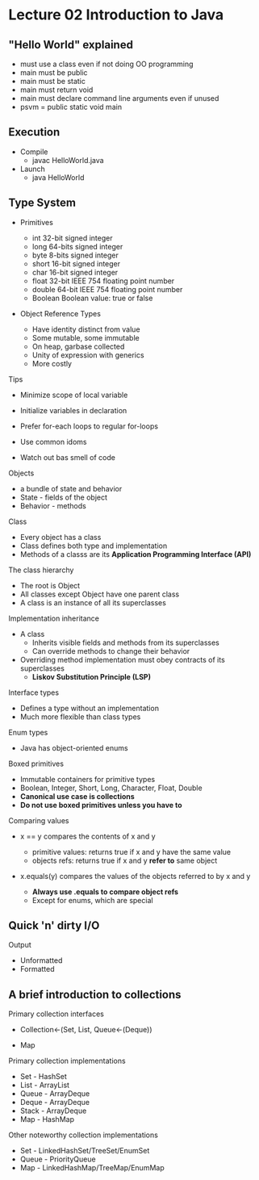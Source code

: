 # Lecture 02 Introduction to Java

## "Hello World" explained

* must use a class even if not doing OO programming
* main must be public
* main must be static
* main must return void
* main must declare command line arguments even if unused
* psvm = public static void main

## Execution

* Compile
  * javac HelloWorld.java
* Launch
  * java HelloWorld

## Type System

* Primitives
  * int 32-bit signed integer
  * long 64-bits signed integer
  * byte 8-bits signed integer
  * short 16-bit signed integer
  * char 16-bit signed integer
  * float 32-bit IEEE 754 floating point number
  * double 64-bit IEEE 754 floating point number
  * Boolean Boolean value: true or false

* Object Reference Types
  * Have identity distinct from value
  * Some mutable, some immutable
  * On heap, garbase collected
  * Unity of expression with generics
  * More costly

Tips

* Minimize scope of local variable

* Initialize variables in declaration

* Prefer for-each loops to regular for-loops

* Use common idoms

* Watch out bas smell of code

Objects

* a bundle of state and behavior
* State - fields of the object
* Behavior - methods

Class

* Every object has a class
* Class defines both type and implementation
* Methods of a classs are its **Application Programming Interface (API)**

The class hierarchy

* The root is Object
* All classes except Object have one parent class
* A class is an instance of all its superclasses

Implementation inheritance

* A class
  * Inherits visible fields and methods from its superclasses
  * Can override methods to change their behavior
* Overriding method implementation must obey contracts of its superclasses
  * **Liskov Substitution Principle (LSP)**

Interface types

* Defines a type without an implementation
* Much more flexible than class types

Enum types

* Java has object-oriented enums

Boxed primitives

* Immutable containers for primitive types
* Boolean, Integer, Short, Long, Character, Float, Double
* **Canonical use case is collections**
* **Do not use boxed primitives unless you have to**

Comparing values

* x == y compares the contents of x and y
  * primitive values: returns true if x and y have the same value
  * objects refs: returns true if x and y **refer to** same object

* x.equals(y) compares the values of the objects referred to by x and y
  * **Always use .equals to compare object refs**
  * Except for enums, which are special

## Quick 'n' dirty I/O

Output

* Unformatted
* Formatted

## A brief introduction to collections

Primary collection interfaces

* Collection<-(Set, List, Queue<-(Deque))

* Map

Primary collection implementations

* Set - HashSet
* List - ArrayList
* Queue - ArrayDeque
* Deque - ArrayDeque
* Stack - ArrayDeque
* Map - HashMap

Other noteworthy collection implementations

* Set - LinkedHashSet/TreeSet/EnumSet
* Queue - PriorityQueue
* Map - LinkedHashMap/TreeMap/EnumMap